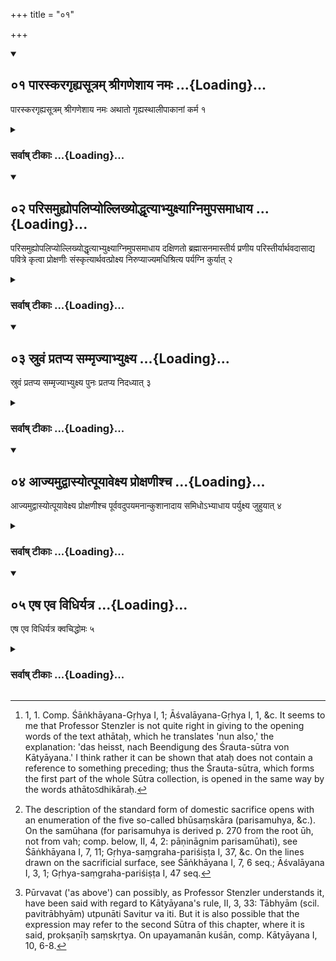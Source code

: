 +++
title = "०१"

+++
<div class="js_include" includetitle="true" newlevelforh1="2" unfilled url="/vedAH_yajuH/vAjasaneyam/sUtram/pAraskara-gRhyam/vishvAsa-prastutiH/1/01/01_pAraskaragRhyasUtram_shrIgaNeshAya_namaH.md">
<details open><summary><h2>०१ पारस्करगृह्यसूत्रम् श्रीगणेशाय नमः ...{Loading}...</h2></summary>

पारस्करगृह्यसूत्रम् श्रीगणेशाय नमः अथातो गृह्यस्थालीपाकानां कर्म १
</details>
</div>
<div class="js_include collapsed" newlevelforh1="3" title="सर्वाष् टीकाः" unfilled url="/vedAH_yajuH/vAjasaneyam/sUtram/pAraskara-gRhyam/sarvASh_TIkAH/1/01/01_pAraskaragRhyasUtram_shrIgaNeshAya_namaH.md">
<details><summary><h3>सर्वाष् टीकाः ...{Loading}...</h3></summary>

1 [^1]  Now henceforth the performance of the domestic sacrifices of cooked food (will be explained).


[^1]:  1, 1. Comp. Śāṅkhāyana-Gṛhya I, 1; Āśvalāyana-Gṛhya I, 1, &c. It seems to me that Professor Stenzler is not quite right in giving to the opening words of the text athātaḥ, which he translates 'nun also,' the explanation: 'das heisst, nach Beendigung des Śrauta-sūtra von Kātyāyana.' I think rather it can be shown that ataḥ does not contain a reference to something preceding; thus the Śrauta-sūtra, which forms the first part of the whole Sūtra collection, is opened in the same way by the words athātoऽdhikāraḥ.


</details>
</div>
<div class="js_include" includetitle="true" newlevelforh1="2" unfilled url="/vedAH_yajuH/vAjasaneyam/sUtram/pAraskara-gRhyam/vishvAsa-prastutiH/1/01/02_parisamuhyopalipyollikhyoddhRtyAbhyuxyAgnimupas.md">
<details open><summary><h2>०२ परिसमुह्योपलिप्योल्लिख्योद्धृत्याभ्युक्ष्याग्निमुपसमाधाय ...{Loading}...</h2></summary>

परिसमुह्योपलिप्योल्लिख्योद्धृत्याभ्युक्ष्याग्निमुपसमाधाय दक्षिणतो ब्रह्मासनमास्तीर्य प्रणीय परिस्तीर्यार्थवदासाद्य पवित्रे कृत्वा प्रोक्षणीः संस्कृत्यार्थवत्प्रोक्ष्य निरुप्याज्यमधिश्रित्य पर्यग्नि कुर्यात् २
</details>
</div>
<div class="js_include collapsed" newlevelforh1="3" title="सर्वाष् टीकाः" unfilled url="/vedAH_yajuH/vAjasaneyam/sUtram/pAraskara-gRhyam/sarvASh_TIkAH/1/01/02_parisamuhyopalipyollikhyoddhRtyAbhyuxyAgnimupas.md">
<details><summary><h3>सर्वाष् टीकाः ...{Loading}...</h3></summary>

2 [^2] . Having wiped (around the surface on which he intends to perform a sacrifice), having besmeared it (with cowdung), having drawn the lines thereon, having taken the earth out (of the lines), having besprinkled (the place with water), having established the (sacred) fire, having spread out the seat for the Brahman to the south, having carried forward (the Praṇīta water), having spread (Kuśa grass) round (the fire), having put down (the different things used at the sacrifice) according as they are wanted, having prepared two (Kuśa blades used as) strainers, having consecrated the Prokṣaṇī


[^2]:  The description of the standard form of domestic sacrifice opens with an enumeration of the five so-called bhūsaṃskāra (parisamuhya, &c.). On the samūhana (for parisamuhya is derived p. 270 from the root ūh, not from vah; comp. below, II, 4, 2: pāṇināgnim parisamūhati), see Śāṅkhāyana I, 7, 11; Gṛhya-saṃgraha-pariśiṣṭa I, 37, &c. On the lines drawn on the sacrificial surface, see Śāṅkhāyana I, 7, 6 seq.; Āśvalāyana I, 3, 1; Gṛhya-saṃgraha-pariśiṣṭa I, 47 seq.


water, having sprinkled (with that water the sacrificial implements) according to what is needed, having poured out (the Ājya or sacrificial butter into the pot), and having put the sacrificial butter on the fire, he should (lustrate the butter by) moving a fire-brand round it.

</details>
</div>
<div class="js_include" includetitle="true" newlevelforh1="2" unfilled url="/vedAH_yajuH/vAjasaneyam/sUtram/pAraskara-gRhyam/vishvAsa-prastutiH/1/01/03_sruvaM_pratapya_sammRjyAbhyuxya.md">
<details open><summary><h2>०३ स्रुवं प्रतप्य सम्मृज्याभ्युक्ष्य ...{Loading}...</h2></summary>

स्रुवं प्रतप्य सम्मृज्याभ्युक्ष्य पुनः प्रतप्य निदध्यात् ३
</details>
</div>
<div class="js_include collapsed" newlevelforh1="3" title="सर्वाष् टीकाः" unfilled url="/vedAH_yajuH/vAjasaneyam/sUtram/pAraskara-gRhyam/sarvASh_TIkAH/1/01/03_sruvaM_pratapya_sammRjyAbhyuxya.md">
<details><summary><h3>सर्वाष् टीकाः ...{Loading}...</h3></summary>

3. Having warmed the (sacrificial spoon called) Sruva, having wiped it, having besprinkled it (with water), and warmed it again, he should put it down.

</details>
</div>
<div class="js_include" includetitle="true" newlevelforh1="2" unfilled url="/vedAH_yajuH/vAjasaneyam/sUtram/pAraskara-gRhyam/vishvAsa-prastutiH/1/01/04_AjyamudvAsyotpUyAvexya_proxaNIshcha.md">
<details open><summary><h2>०४ आज्यमुद्वास्योत्पूयावेक्ष्य प्रोक्षणीश्च ...{Loading}...</h2></summary>

आज्यमुद्वास्योत्पूयावेक्ष्य प्रोक्षणीश्च पूर्ववदुपयमनान्कुशानादाय समिधोऽभ्याधाय पर्युक्ष्य जुहुयात् ४
</details>
</div>
<div class="js_include collapsed" newlevelforh1="3" title="सर्वाष् टीकाः" unfilled url="/vedAH_yajuH/vAjasaneyam/sUtram/pAraskara-gRhyam/sarvASh_TIkAH/1/01/04_AjyamudvAsyotpUyAvexya_proxaNIshcha.md">
<details><summary><h3>सर्वाष् टीकाः ...{Loading}...</h3></summary>

4 [^3] . Having taken the Ājya from the fire, having purified it, having looked at it, and (having purified) the Prokṣaṇī water as above, having taken up the Kuśa blades with which he is to take hold (of the Ājya pot) by its under surface, having put pieces of wood on (the fire), and having sprinkled (water round it), he should sacrifice.


[^3]:  Pūrvavat ('as above') can possibly, as Professor Stenzler understands it, have been said with regard to Kātyāyana's rule, II, 3, 33: Tābhyām (scil. pavitrābhyām) utpunāti Savitur va iti. But it is also possible that the expression may refer to the second Sūtra of this chapter, where it is said, prokṣaṇīḥ saṃskṛtya. On upayamanān kuśān, comp. Kātyāyana I, 10, 6-8.


</details>
</div>
<div class="js_include" includetitle="true" newlevelforh1="2" unfilled url="/vedAH_yajuH/vAjasaneyam/sUtram/pAraskara-gRhyam/vishvAsa-prastutiH/1/01/05_eSha_eva_vidhiryatra.md">
<details open><summary><h2>०५ एष एव विधिर्यत्र ...{Loading}...</h2></summary>

एष एव विधिर्यत्र क्वचिद्धोमः ५
</details>
</div>
<div class="js_include collapsed" newlevelforh1="3" title="सर्वाष् टीकाः" unfilled url="/vedAH_yajuH/vAjasaneyam/sUtram/pAraskara-gRhyam/sarvASh_TIkAH/1/01/05_eSha_eva_vidhiryatra.md">
<details><summary><h3>सर्वाष् टीकाः ...{Loading}...</h3></summary>

5. This is the rite wherever a sacrifice is performed.

</details>
</div>